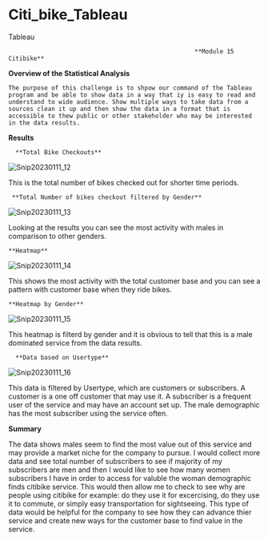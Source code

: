 # Citi_bike_Tableau
Tableau

                                                      
                                                      
                                                        **Module 15 Citibike**
                                                        
                                                     
                                                     
**Overview of the Statistical Analysis**
    
    The purpose of this challenge is to shpow our command of the Tableau program and be able to show data in a way that iy is easy to read and understand to wide audience. Show multiple ways to take data from a sources clean it up and then show the data in a format that is accessible to thew public or other stakeholder who may be interested in the data results.
    
**Results**

      **Total Bike Checkouts**
      
![Snip20230111_12](https://user-images.githubusercontent.com/112818881/211978622-78272ceb-9fe0-4120-807e-a780a3206ccc.png)

This is the total number of bikes checked out for shorter time periods.

     **Total Number of bikes checkout filtered by Gender**
 
![Snip20230111_13](https://user-images.githubusercontent.com/112818881/211978924-416787ed-2634-4506-8205-146ae4920032.png)

Looking at the results you can see the most activity with males in comparison to other genders.

    **Heatmap**
    
 ![Snip20230111_14](https://user-images.githubusercontent.com/112818881/211979063-3eee7c36-19f8-47b9-94dd-89644715e2c4.png)

This shows the most activity with the total customer base and you can see a pattern with customer base when they ride bikes.

    **Heatmap by Gender**
    
 ![Snip20230111_15](https://user-images.githubusercontent.com/112818881/211979239-2f6008cc-c525-416c-b64e-543ad81af312.png)
 
 This heatmap is filterd by gender and it is obvious to tell that this is a male dominated service from the data results.
 
      **Data based on Usertype**
      
 ![Snip20230111_16](https://user-images.githubusercontent.com/112818881/211979794-e48ffa15-6945-466f-85a9-c1f10c9ec0fb.png)
 
 This data is filtered by Usertype, which are customers or subscribers. A customer is a one off customer that may use it. A subscriber is a frequent user of the service and may have an account set up. The male demographic has the most subscriber using the service often.
 
 
**Summary**

  The data shows males seem to find the most value out of this service and may provide a market niche for the company to pursue. I would collect more data and see total number of subscribers to see if majority of my subscribers are men and then I would like to see how many women subscribers I have in order to access for valuble the woman demographic finds citibike service. This would then allow me to check to see why are people using citibike for example: do they use it for excercising, do they use it to commute, or simply easy transportation for sightseeing. This type of data would be helpful for the company to see how they can advance thier service and create new ways for the customer base to find value in the service.

 

    


      
 
